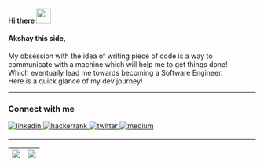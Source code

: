 #### Hi there <img src="https://raw.githubusercontent.com/MartinHeinz/MartinHeinz/master/wave.gif" width="30px">
#### Akshay this side,
My obsession with the idea of writing piece of code is a way to communicate with a machine which will help me to get things done!<br/>
Which eventually lead me towards becoming a Software Engineer.<br/>
Here is a quick glance of my dev journey!<br/>

---
### Connect with me  
<div align="left">
 <a href="https://www.linkedin.com/in/akshay-jadhav1998/" target="_blank">
<img src=https://img.shields.io/badge/linkedin-%231E77B5.svg?&style=for-the-badge&logo=linkedin&logoColor=white alt=linkedin style="margin-bottom: 5px;" />
</a>
<a href="https://www.hackerrank.com/Akshay_jadhav?hr_r=1" target="_blank">
<img src=https://img.shields.io/badge/hackerrank-black?&style=for-the-badge&logo=hackerrank&logoColor=whit alt=hackerrank style="margin-bottom: 5px;" />
</a>
<a href="https://www.freecodecamp.org/akshayjadhav" target="_blank">
<img src=https://img.shields.io/badge/freecodecamp-green?&style=for-the-badge&logo=freecodecamp&logoColor=black alt=twitter style="margin-bottom: 5px;" />
</a>
<a href="https://medium.com/@jadhavakshaymahesh" target="_blank">
<img src=https://img.shields.io/badge/medium-%23292929.svg?&style=for-the-badge&logo=medium&logoColor=white alt=medium style="margin-bottom: 5px;" />
</a>  
</div>

 ---

|<img  src="https://github-readme-stats.vercel.app/api?username=official-akshayjadhav&show_icons=true&theme=highcontrast"/>|<img  src="https://github-readme-streak-stats.herokuapp.com/?user=official-akshayjadhav&theme=highcontrast&ring=cccc00&fire=cccc00&currStreakLabel=00e6e6&sideLabels=e6e600"/>|
|---|---|
